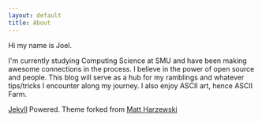 ```yaml
---
layout: default
title: About
---
```


Hi my name is Joel.  

I'm currently studying Computing Science at SMU and have been making awesome connections in the process. I believe in the power of open source and people. This blog will serve as a hub for my ramblings and whatever tips/tricks I encounter along my journey. I also enjoy ASCII art, hence ASCII Farm.

[Jekyll](http://jekyllrb.com) Powered. Theme forked from [Matt Harzewski](http://www.webmaster-source.com)